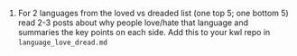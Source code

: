 1. For 2 languages from the loved vs dreaded list (one top 5; one bottom 5) read 2-3 posts about why people love/hate that language and summaries the key points on each side. Add this to your kwl repo in `language_love_dread.md`
```{index} language_love_dread.md
```
